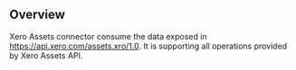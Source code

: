 ## Overview

Xero Assets connector consume the data exposed in https://api.xero.com/assets.xro/1.0. It is supporting all operations provided by Xero Assets API.
